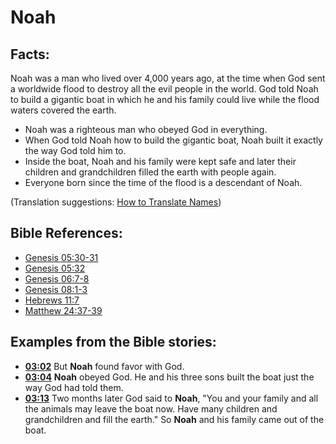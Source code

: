 # Noah #

## Facts: ##

Noah was a man who lived over 4,000 years ago, at the time when God sent a worldwide flood to destroy all the evil people in the world. God told Noah to build a gigantic boat in which he and his family could live while the flood waters covered the earth.

* Noah was a righteous man who obeyed God in everything.
* When God told Noah how to build the gigantic boat, Noah built it exactly the way God told him to.
* Inside the boat, Noah and his family were kept safe and later their children and grandchildren filled the earth with people again.
* Everyone born since the time of the flood is a descendant of Noah.

(Translation suggestions: [How to Translate Names](en/ta-vol1/translate/man/translate-names))



## Bible References: ##

* [Genesis 05:30-31](en/tn/gen/help/05/30)
* [Genesis 05:32](en/tn/gen/help/05/32)
* [Genesis 06:7-8](en/tn/gen/help/06/07)
* [Genesis 08:1-3](en/tn/gen/help/08/01)
* [Hebrews 11:7](en/tn/heb/help/11/07)
* [Matthew 24:37-39](en/tn/mat/help/24/37)

## Examples from the Bible stories: ##

 * __[03:02](en/tn/obs/help/03/02)__ But __Noah__  found favor with God.
 * __[03:04](en/tn/obs/help/03/04)__ __Noah__  obeyed God. He and his three sons built the boat just the way God had told them.
 * __[03:13](en/tn/obs/help/03/13)__ Two months later God said to __Noah__, "You and your family and all the animals may leave the boat now. Have many children and grandchildren and fill the earth." So __Noah__ and his family came out of the boat.